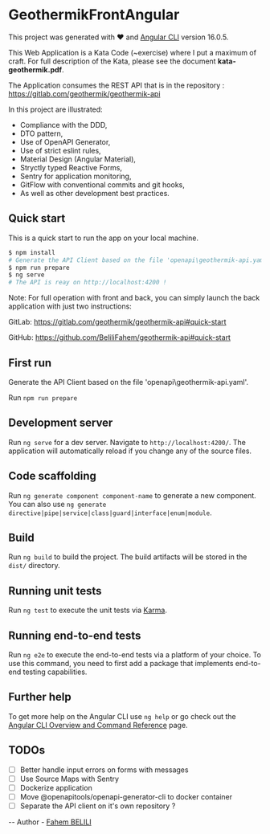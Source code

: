 # GeothermikFrontAngular

This project was generated with ❤️ and [Angular CLI](https://github.com/angular/angular-cli) version 16.0.5.

This Web Application is a Kata Code (~exercise) where I put a maximum of craft. For full description of the Kata, please see the document **kata-geothermik.pdf**.

The Application consumes the REST API that is in the repository : https://gitlab.com/geothermik/geothermik-api

In this project are illustrated:

- Compliance with the DDD,
- DTO pattern,
- Use of OpenAPI Generator,
- Use of strict eslint rules,
- Material Design (Angular Material),
- Stryctly typed Reactive Forms,
- Sentry for application monitoring,
- GitFlow with conventional commits and git hooks,
- As well as other development best practices.

## Quick start

This is a quick start to run the app on your local machine.

```bash
$ npm install
# Generate the API Client based on the file 'openapi\geothermik-api.yaml'
$ npm run prepare
$ ng serve
# The API is reay on http://localhost:4200 !
```

Note: For full operation with front and back, you can simply launch the back application with just two instructions:

GitLab: https://gitlab.com/geothermik/geothermik-api#quick-start

GitHub: https://github.com/BeliliFahem/geothermik-api#quick-start

## First run

Generate the API Client based on the file 'openapi\geothermik-api.yaml'.

Run `npm run prepare`

## Development server

Run `ng serve` for a dev server. Navigate to `http://localhost:4200/`. The application will automatically reload if you change any of the source files.

## Code scaffolding

Run `ng generate component component-name` to generate a new component. You can also use `ng generate directive|pipe|service|class|guard|interface|enum|module`.

## Build

Run `ng build` to build the project. The build artifacts will be stored in the `dist/` directory.

## Running unit tests

Run `ng test` to execute the unit tests via [Karma](https://karma-runner.github.io).

## Running end-to-end tests

Run `ng e2e` to execute the end-to-end tests via a platform of your choice. To use this command, you need to first add a package that implements end-to-end testing capabilities.

## Further help

To get more help on the Angular CLI use `ng help` or go check out the [Angular CLI Overview and Command Reference](https://angular.io/cli) page.

## TODOs

- [ ] Better handle input errors on forms with messages
- [ ] Use Source Maps with Sentry
- [ ] Dockerize application
- [ ] Move @openapitools/openapi-generator-cli to docker container
- [ ] Separate the API client on it's own repository ?

--
Author - [Fahem BELILI](https://belilifahem.com)
